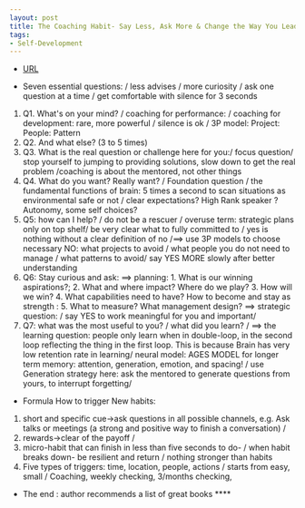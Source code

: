 ```yaml
---
layout: post
title: The Coaching Habit- Say Less, Ask More & Change the Way You Lead Forever
tags:
- Self-Development
---
```



- [URL](https://www.amazon.com/Coaching-Habit-Less-Change-Forever/dp/0978440749)

* Seven essential questions: / less advises / more curiosity / ask one question at a time / get comfortable with silence for 3 seconds

1. Q1. What's on your mind? / coaching for performance: / coaching for development: rare, more powerful / silence is ok / 3P model: Project: People: Pattern
2. Q2. And what else? (3 to 5 times)
3. Q3.  What is the real question or challenge here for you:/ focus question/ stop yourself to jumping to providing solutions, slow down to get the real problem /coaching is about the mentored, not other things
4. Q4. What do you want? Really want? / Foundation question / the fundamental functions of brain: 5 times a second to scan situations as environmental safe or not  / clear expectations? High Rank speaker ? Autonomy, some self choices?
5. Q5:  how can I help? / do not be a rescuer / overuse term: strategic plans only on top shelf/ be very clear what to fully committed to / yes is nothing without a clear definition of no /==> use 3P models to choose necessary NO:  what projects to avoid / what people you do not need to manage / what patterns to avoid/ say YES MORE slowly after better understanding
6. Q6: Stay curious and ask: ==> planning: 1. What is our winning aspirations?; 2. What and where impact? Where do we play?  3. How will we win? 4. What capabilities need to have? How to become and stay as strength : 5. What to measure? What management design? ==> strategic question: / say YES to work meaningful for you and important/
7. Q7:  what was the most useful to you? / what did you learn? / ==> the learning question: people only learn when in double-loop, in the second loop reflecting the thing in the first loop. This is because Brain has very low retention rate in learning/ neural model: AGES MODEL for longer term memory: attention, generation, emotion, and spacing! / use Generation strategy here: ask the mentored to generate questions from yours, to interrupt forgetting/

*  Formula How to trigger New habits:
1. short and specific cue->ask questions in all possible channels, e.g. Ask talks or meetings  (a strong and positive way to finish a conversation) /
2. rewards->clear of the payoff  /
3. micro-habit that can finish in less than five seconds to do- / when habit breaks down- be resilient and return / nothing stronger than habits
4. Five types of triggers: time, location, people, actions / starts from easy, small / Coaching,  weekly checking, 3/months checking,

* The end : author recommends a list of great books ****
